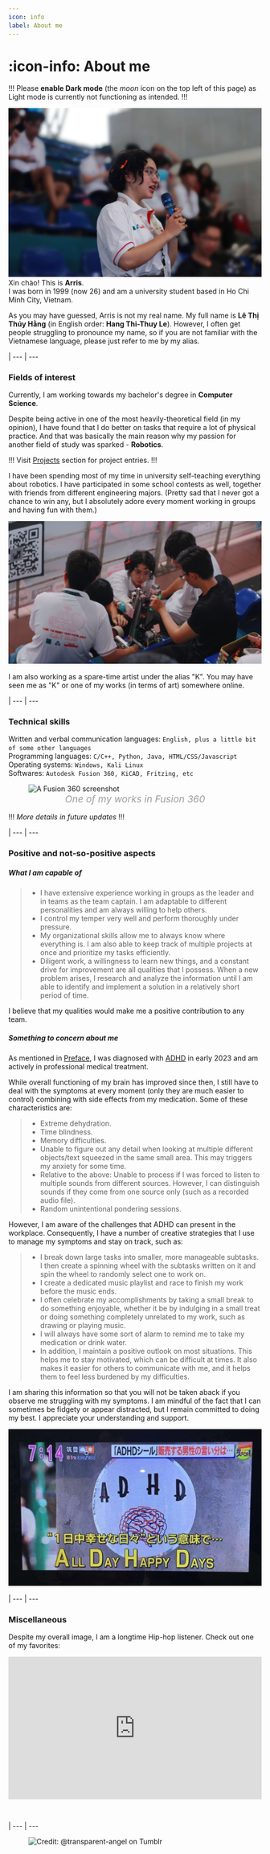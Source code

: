 ```yaml
---
icon: info
label: About me
---
```

# :icon-info: About me

!!!
Please **<span class="nes-text is-error">enable Dark mode</span>** (the *moon* icon on the top left of this page) as Light mode is currently not functioning as intended.
!!!

![](/media/about-me1.jpg)
Xin chào! This is **Arris**.\
I was born in 1999 (now 26) and am a university student based in Ho Chi Minh City, Vietnam.

As you may have guessed, Arris is not my real name. My full name is **Lê Thị Thúy Hằng** (in English order: **Hang Thi-Thuy Le**). However, I often get people struggling to pronounce my name, so if you are not familiar with the Vietnamese language, please just refer to me by my alias.

|
--- | ---

### Fields of interest
Currently, I am working towards my bachelor's degree in **Computer Science**.

Despite being active in one of the most heavily-theoretical field (in my opinion), I have found that I do better on tasks that require a lot of physical practice. And that was basically the main reason why my passion for another field of study was sparked - **Robotics**.

!!!
Visit [Projects](/projects/navigation-page.md) section for project entries.
!!!

I have been spending most of my time in university self-teaching everything about robotics. I have participated in some school contests as well, together with friends from different engineering majors. (Pretty sad that I never got a chance to win any, but I absolutely adore every moment working in groups and having fun with them.)

![](/media/about-me2.jpg)

I am also working as a spare-time artist under the alias "K". You may have seen me as "K" or one of my works (in terms of art) somewhere online.

|
--- | ---

### Technical skills

Written and verbal communication languages: ```English, plus a little bit of some other languages```\
Programming languages: ```C/C++, Python, Java, HTML/CSS/Javascript```\
Operating systems: ```Windows, Kali Linux```\
Softwares: ```Autodesk Fusion 360, KiCAD, Fritzing, etc```

<style>
figcaption {
  color: #9D9D9D;
  font-style: italic;
  font-size: 19px;
  padding: 1px;
  text-align: center;
}
</style>

<figure>
    <img src="https://raw.githubusercontent.com/oddeyemotion/odd/main/media/about-me3.png" alt="A Fusion 360 screenshot">
    <figcaption>One of my works in Fusion 360</figcaption>
</figure>

!!!
*More details in future updates*
!!!

|
--- | ---

### Positive and not-so-positive aspects
##### What I am capable of
>- I have extensive experience working in groups as the leader and in teams as the team captain. I am adaptable to different personalities and am always willing to help others.
>- I control my temper very well and perform thoroughly under pressure.
>- My organizational skills allow me to always know where everything is. I am also able to keep track of multiple projects at once and prioritize my tasks efficiently.
>- Diligent work, a willingness to learn new things, and a constant drive for improvement are all qualities that I possess. When a new problem arises, I research and analyze the information until I am able to identify and implement a solution in a relatively short period of time.

I believe that my qualities would make me a positive contribution to any team.

##### Something to concern about me
As mentioned in [Preface](/README.md), I was diagnosed with [ADHD](https://adhdclinic.co.uk/what-is-adhd-introduction/) in early 2023 and am actively in professional medical treatment. 

While overall functioning of my brain has improved since then, I still have to deal with the symptoms at every moment (only they are much easier to control) combining with side effects from my medication. Some of these characteristics are:

>- Extreme dehydration.
>- Time blindness.
>- Memory difficulties.
>- Unable to figure out any detail when looking at multiple different objects/text squeezed in the same small area. This may triggers my anxiety for some time.
>- Relative to the above: Unable to process if I was forced to listen to multiple sounds from different sources. However, I can distinguish sounds if they come from one source only (such as a recorded audio file).
>- Random unintentional pondering sessions.

However, I am aware of the challenges that ADHD can present in the workplace. Consequently, I have a number of creative strategies that I use to manage my symptoms and stay on track, such as:
>- I break down large tasks into smaller, more manageable subtasks. I then create a spinning wheel with the subtasks written on it and spin the wheel to randomly select one to work on. 
>- I create a dedicated music playlist and race to finish my work before the music ends. 
>- I often celebrate my accomplishments by taking a small break to do something enjoyable, whether it be by indulging in a small treat or doing something completely unrelated to my work, such as drawing or playing music.
>- I will always have some sort of alarm to remind me to take my medication or drink water.
>- In addition, I maintain a positive outlook on most situations. This helps me to stay motivated, which can be difficult at times. It also makes it easier for others to communicate with me, and it helps them to feel less burdened by my difficulties.

I am sharing this information so that you will not be taken aback if you observe me struggling with my symptoms. I am mindful of the fact that I can sometimes be fidgety or appear distracted, but I remain committed to doing my best. I appreciate your understanding and support.

![](/media/ADHD.jpg)

|
--- | ---

### Miscellaneous

Despite my overall image, I am a longtime Hip-hop listener. Check out one of my favorites:

<div>
  <div style="position:relative;padding-top:56.25%;">
    <iframe src="https://www.youtube.com/embed/UmSkDAStKeE" frameborder="0" style="position:absolute;top:0;left:0;width:100%;height:100%;" allowfullscreen></iframe>
  </div>
</div>

⠀

|
--- | ---


<figure>
    <img src="https://64.media.tumblr.com/d103eb823dce2842c673f409f036857b/tumblr_mzx9wrdwFa1snc5kxo1_1280.gifv" alt="Credit: @transparent-angel on Tumblr">
</figure>